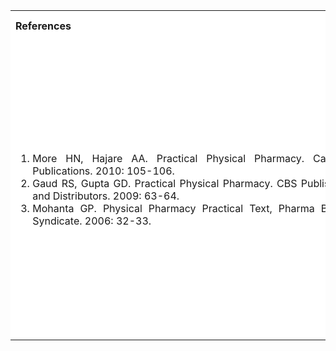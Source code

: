 <table style="text-align:justify;">
<tr style="background-color: white">
<th>References</th>
<th>Contributors list</th>
</tr>
<tr style="background-color: white">
<td>
<ol style="width: 500px">
<li>More HN, Hajare AA. Practical Physical Pharmacy. Career Publications. 2010: 105-106.</li>
<li>Gaud RS, Gupta GD. Practical Physical Pharmacy. CBS Publisher and Distributors. 2009: 63-64.</li>
<li>Mohanta GP. Physical Pharmacy Practical Text, Pharma Book Syndicate. 2006: 32-33.</li>
</ol>
</td>
<td>Developer : Dr. Pruthviraj U | NITK
    Developer : Dr. K V Gangadharan | NITK</br></br>
Contributors :
<ul style="list-style-type: none;">
<li>Prajna K | NITK</li>
<li>Sibeesh Padiyoor | NITK</li>
<li> Muhammed Mansoor CB  | NITK</li>
<li>Akshaya | NITK</li>
<li>Anusha B Salian| NITK</li>
  </ul></td>
</tr>
</table>
